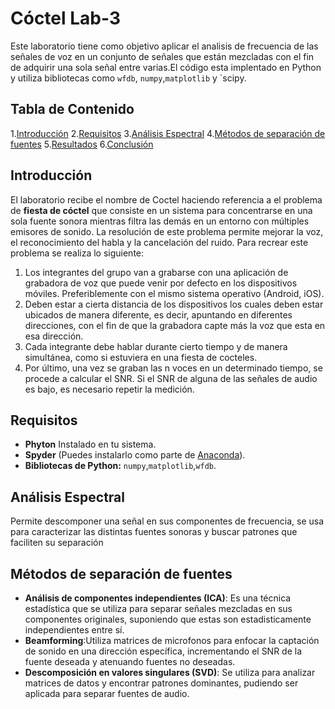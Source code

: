 # Cóctel Lab-3
Este laboratorio tiene como objetivo aplicar el analisis de frecuencia de las señales de voz en un conjunto de señales que están mezcladas con el fin de adquirir una sola señal entre varias.El código esta implentado en Python y utiliza bibliotecas como `wfdb`, `numpy`,`matplotlib` y `scipy.
## Tabla de Contenido
1.[Introducción](#introducción)
2.[Requisitos](#requisitos)
3.[Análisis Espectral](#Análisis_Espectral)
4.[Métodos de separación de fuentes](#Métodos_de_separación_de_fuentes)
5.[Resultados](#Resultados)
6.[Conclusión](#conclusión)

## Introducción
El laboratorio recibe el nombre de Coctel haciendo referencia a el problema de **fiesta de cóctel** que consiste en un sistema para concentrarse en una sola fuente sonora mientras filtra las demás en un entorno con múltiples emisores de sonido. La resolución de este problema permite mejorar la voz, el reconocimiento del habla y la cancelación del ruido. Para recrear este problema se realiza lo siguiente:

1. Los integrantes del grupo van a grabarse con una aplicación de grabadora de voz que puede venir por defecto en los dispositivos móviles. Preferiblemente con el mismo sistema operativo (Android, iOS).
2. Deben estar a cierta distancia de los dispositivos los cuales deben estar ubicados de manera diferente, es decir, apuntando en diferentes direcciones, con el fin de que la grabadora capte más la voz que esta en esa dirección.
3. Cada integrante debe hablar durante cierto tiempo y de manera simultánea, como si estuviera en una fiesta de cocteles.
4. Por último, una vez se graban las n voces en un determinado tiempo, se procede a calcular el SNR. Si el SNR de alguna de las señales de audio es bajo, es necesario repetir la medición.

## Requisitos 
- **Phyton** Instalado en tu sistema.
- **Spyder** (Puedes instalarlo como parte de [Anaconda](https://www.anaconda.com/)).
- **Bibliotecas de Python:** `numpy`,`matplotlib`,`wfdb`.

## Análisis Espectral
Permite descomponer una señal en sus componentes de frecuencia, se usa para caracterizar las distintas fuentes sonoras y buscar patrones que faciliten su separación

## Métodos de separación de fuentes 
- **Análisis de componentes independientes (ICA)**: Es una técnica estadística que se utiliza para separar señales mezcladas en sus componentes originales, suponiendo que estas son estadisticamente independientes entre sí.
- **Beamforming**:Utiliza matrices de microfonos para enfocar la captación de sonido en una dirección específica, incrementando el SNR de la fuente deseada y atenuando fuentes no deseadas.
-  **Descomposición en valores singulares (SVD)**: Se utiliza para analizar matrices de datos y encontrar patrones dominantes, pudiendo ser aplicada para separar fuentes de audio.


